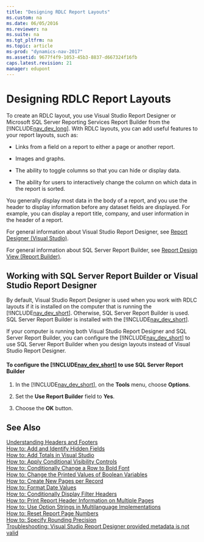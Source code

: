 ```yaml
---
title: "Designing RDLC Report Layouts"
ms.custom: na
ms.date: 06/05/2016
ms.reviewer: na
ms.suite: na
ms.tgt_pltfrm: na
ms.topic: article
ms-prod: "dynamics-nav-2017"
ms.assetid: 9677f4f9-1053-45b3-8837-d667324f16fb
caps.latest.revision: 21
manager: edupont
---
```

# Designing RDLC Report Layouts
To create an RDLC layout, you use Visual Studio Report Designer or Microsoft SQL Server Reporting Services Report Builder from the [!INCLUDE[nav_dev_long](includes/nav_dev_long_md.md)]. With RDLC layouts, you can add useful features to your report layouts, such as:  
  
-   Links from a field on a report to either a page or another report.  
  
-   Images and graphs.  
  
-   The ability to toggle columns so that you can hide or display data.  
  
-   The ability for users to interactively change the column on which data in the report is sorted.  
  
 You generally display most data in the body of a report, and you use the header to display information before any dataset fields are displayed. For example, you can display a report title, company, and user information in the header of a report.  
  
 For general information about Visual Studio Report Designer, see [Report Designer \(Visual Studio\)](http://go.microsoft.com/fwlink/?LinkID=123725).  
  
 For general information about SQL Server Report Builder, see [Report Design View \(Report Builder\)](http://go.microsoft.com/fwlink/?LinkId=317717).  
  
## Working with SQL Server Report Builder or Visual Studio Report Designer  
 By default, Visual Studio Report Designer is used when you work with RDLC layouts if it is installed on the computer that is running the [!INCLUDE[nav_dev_short](includes/nav_dev_short_md.md)]. Otherwise, SQL Server Report Builder is used. SQL Server Report Builder is installed with the [!INCLUDE[nav_dev_short](includes/nav_dev_short_md.md)].  
  
 If your computer is running both Visual Studio Report Designer and SQL Server Report Builder, you can configure the [!INCLUDE[nav_dev_short](includes/nav_dev_short_md.md)] to use SQL Server Report Builder when you design layouts instead of Visual Studio Report Designer.  
  
#### To configure the [!INCLUDE[nav_dev_short](includes/nav_dev_short_md.md)] to use SQL Server Report Builder  
  
1.  In the [!INCLUDE[nav_dev_short](includes/nav_dev_short_md.md)], on the **Tools** menu, choose **Options**.  
  
2.  Set the **Use Report Builder** field to **Yes**.  
  
3.  Choose the **OK** button.  
  
## See Also  
 [Understanding Headers and Footers](Understanding-Headers-and-Footers.md)   
 [How to: Add and Identify Hidden Fields](How-to--Add%20and%20Identify%20Hidden%20Fields.md)   
 [How to: Add Totals in Visual Studio](How-to--Add%20Totals%20in%20Visual%20Studio.md)   
 [How to: Apply Conditional Visibility Controls](How-to--Apply%20Conditional%20Visibility%20Controls.md)   
 [How to: Conditionally Change a Row to Bold Font](How-to--Conditionally%20Change%20a%20Row%20to%20Bold%20Font.md)   
 [How to: Change the Printed Values of Boolean Variables](How-to--Change%20the%20Printed%20Values%20of%20Boolean%20Variables.md)   
 [How to: Create New Pages per Record](How-to--Create%20New%20Pages%20per%20Record.md)   
 [How to: Format Date Values](How-to--Format%20Date%20Values.md)   
 [How to: Conditionally Display Filter Headers](How-to--Conditionally%20Display%20Filter%20Headers.md)   
 [How to: Print Report Header Information on Multiple Pages](How-to--Print%20Report%20Header%20Information%20on%20Multiple%20Pages.md)   
 [How to: Use Option Strings in Multilanguage Implementations](How-to--Use%20Option%20Strings%20in%20Multilanguage%20Implementations.md)   
 [How to: Reset Report Page Numbers](How-to--Reset%20Report%20Page%20Numbers.md)   
 [How to: Specify Rounding Precision](How-to--Specify%20Rounding%20Precision.md)   
 [Troubleshooting: Visual Studio Report Designer provided metadata is not valid](Troubleshooting:%20Visual%20Studio%20Report%20Designer%20provided%20metadata%20is%20not%20valid.md)